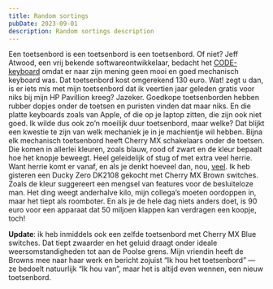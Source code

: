 ```yaml
---
title: Random sortings
pubDate: 2023-09-01
description: Random sortings description
---
```


Een toetsenbord is een toetsenbord is een toetsenbord. Of niet? Jeff Atwood, een vrij bekende softwareontwikkelaar, bedacht het [CODE-keyboard][1] omdat er naar zijn mening geen mooi en goed mechanisch keyboard was. Dat toetsenbord kost omgerekend 130 euro. Wat! zegt u dan, is er iets mis met mijn toetsenbord dat ik veertien jaar geleden gratis voor niks bij mijn HP Pavillion kreeg? Jazeker. Goedkope toetsenborden hebben rubber dopjes onder de toetsen en puristen vinden dat maar niks. En die platte keyboards zoals van Apple, of die op je laptop zitten, die zijn ook niet goed. Ik wilde dus ook zo’n moeilijk duur toetsenbord, maar welke? Dat blijkt een kwestie te zijn van welk mechaniek je in je machientje wil hebben. Bijna elk mechanisch toetsenbord heeft Cherry MX schakelaars onder de toetsen. Die komen in allerlei kleuren, zoals blauw, rood of zwart en de kleur bepaalt hoe het knopje beweegt. Heel geleidelijk of stug of met extra veel herrie. Want herrie komt er vanaf, en als je denkt hoeveel dan, nou, [veel][2]. Ik heb gisteren een Ducky Zero DK2108 gekocht met Cherry MX Brown switches. Zoals de kleur suggereert een mengsel van features voor de besluiteloze man. Het ding weegt anderhalve kilo, mijn collega’s moeten oordoppen in, maar het tiept als roomboter. En als je de hele dag niets anders doet, is 90 euro voor een apparaat dat 50 miljoen klappen kan verdragen een koopje, toch!

**Update**: ik heb inmiddels ook een zelfde toetsenbord met Cherry MX Blue switches. Dat tiept zwaarder en het geluid draagt onder ideale weersomstandigheden tot aan de Poolse grens. Mijn vriendin heeft de Browns mee naar haar werk en bericht zojuist “Ik hou het toetsenbord” — ze bedoelt natuurlijk “Ik hou van”, maar het is altijd even wennen, een nieuw toetsenbord.

[1]: http://codekeyboards.com/
[2]: https://www.youtube.com/watch?v=hUN93Xz-7pg&t=102
